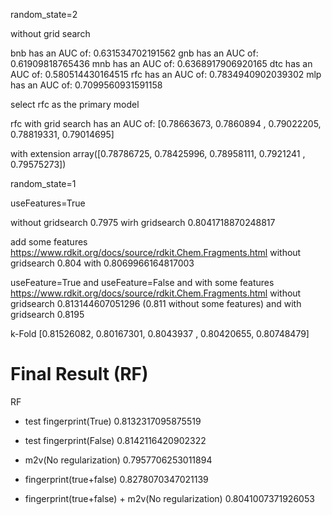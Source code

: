 random_state=2

without grid search

bnb has an AUC of: 0.631534702191562
gnb has an AUC of: 0.61909818765436
mnb has an AUC of: 0.6368917906920165
dtc has an AUC of: 0.580514430164515
rfc has an AUC of: 0.7834940902039302
mlp has an AUC of: 0.7099560931591158

select rfc as the primary model

rfc with grid search has an AUC of: 
[0.78663673, 0.7860894 , 0.79022205, 0.78819331, 0.79014695]


with extension
array([0.78786725, 0.78425996, 0.78958111, 0.7921241 , 0.79575273])


random_state=1

useFeatures=True

without gridsearch
0.7975
wirh gridsearch
0.8041718870248817


add some features https://www.rdkit.org/docs/source/rdkit.Chem.Fragments.html
without gridsearch
0.804
with
0.8069966164817003

useFeature=True and useFeature=False and with some features https://www.rdkit.org/docs/source/rdkit.Chem.Fragments.html
without gridsearch
0.813144607051296 (0.811 without some features)
and with gridsearch
0.8195

k-Fold
[0.81526082, 0.80167301, 0.8043937 , 0.80420655, 0.80748479]


# Final Result (RF)
RF
* test fingerprint(True)
0.8132317095875519


* test fingerprint(False)
0.8142116420902322


* m2v(No regularization)
0.7957706253011894


* fingerprint(true+false)
0.8278070347021139


* fingerprint(true+false) + m2v(No regularization)
0.8041007371926053



